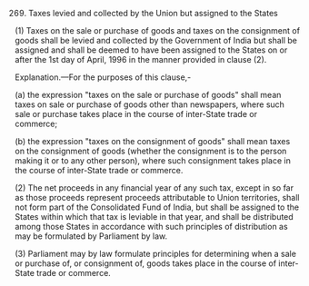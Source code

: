 269. Taxes levied and collected by the Union but assigned to the States

(1) Taxes on the sale or purchase of goods and taxes on the consignment of goods shall be levied and collected by the Government of India but shall be assigned and shall be deemed to have been assigned to the States on or after the 1st day of April, 1996 in the manner provided in clause (2).

Explanation.—For the purposes of this clause,-

(a) the expression "taxes on the sale or purchase of goods" shall mean taxes on sale or purchase of goods other than newspapers, where such sale or purchase takes place in the course of inter-State trade or commerce;

(b) the expression "taxes on the consignment of goods" shall mean taxes on the consignment of goods (whether the consignment is to the person making it or to any other person), where such consignment takes place in the course of inter-State trade or commerce.

(2) The net proceeds in any financial year of any such tax, except in so far as those proceeds represent proceeds attributable to Union territories, shall not form part of the Consolidated Fund of India, but shall be assigned to the States within which that tax is leviable in that year, and shall be distributed among those States in accordance with such principles of distribution as may be formulated by Parliament by law.

(3) Parliament may by law formulate principles for determining when a sale or purchase of, or consignment of, goods takes place in the course of inter-State trade or commerce.

